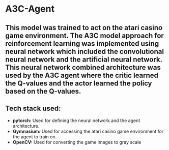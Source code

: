 # A3C-Agent

## This model was trained to act on the atari casino game environment. The A3C model approach for reinforcement learning was implemented using neural network which included the convolutional neural network and the artificial neural network. This neural network combined architecture was used by the A3C agent where the critic learned the Q-values and the actor learned the policy based on the Q-values. 

## Tech stack used:

* **pytorch:** Used for defining the neural network and the agent architecture.
* **Gymnasium:** Used for accessing the atari casino game environment for the agent to train on.
* **OpenCV:** Used for converting the game images to gray scale
